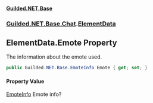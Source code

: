 
#### [Guilded.NET.Base](index 'index')
### [Guilded.NET.Base.Chat](index#Guilded_NET_Base_Chat 'Guilded.NET.Base.Chat').[ElementData](ElementData 'Guilded.NET.Base.Chat.ElementData')
## ElementData.Emote Property
The information about the emote used.  
```csharp
public Guilded.NET.Base.EmoteInfo Emote { get; set; }
```

#### Property Value
[EmoteInfo](EmoteInfo 'Guilded.NET.Base.EmoteInfo')
Emote info?
